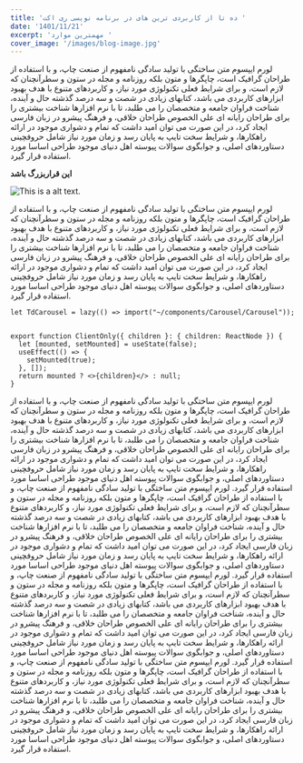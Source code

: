 ```yaml
---
title: 'ده تا از کاربردی ترین های در برنامه نویسی ری اکت '
date: '1401/11/21'
excerpt: 'مهمترین موارد '
cover_image: '/images/blog-image.jpg'
---
```


لورم ایپسوم متن ساختگی با تولید سادگی نامفهوم از صنعت چاپ، و با استفاده از
طراحان گرافیک است، چاپگرها و متون بلکه روزنامه و مجله در ستون و سطرآنچنان که
لازم است، و برای شرایط فعلی تکنولوژی مورد نیاز، و کاربردهای متنوع با هدف بهبود
ابزارهای کاربردی می باشد، کتابهای زیادی در شصت و سه درصد گذشته حال و آینده،
شناخت فراوان جامعه و متخصصان را می طلبد، تا با نرم افزارها شناخت بیشتری را برای
طراحان رایانه ای علی الخصوص طراحان خلاقی، و فرهنگ پیشرو در زبان فارسی ایجاد کرد،
در این صورت می توان امید داشت که تمام و دشواری موجود در ارائه راهکارها، و شرایط
سخت تایپ به پایان رسد و زمان مورد نیاز شامل حروفچینی دستاوردهای اصلی، و جوابگوی
سوالات پیوسته اهل دنیای موجود طراحی اساسا مورد استفاده قرار گیرد.

**این قراربزرگ باشد**

![This is a alt text.](/images/blog-image1.jpg 'This is a sample image.')

لورم ایپسوم متن ساختگی با تولید سادگی نامفهوم از صنعت چاپ، و با استفاده از
طراحان گرافیک است، چاپگرها و متون بلکه روزنامه و مجله در ستون و سطرآنچنان که
لازم است، و برای شرایط فعلی تکنولوژی مورد نیاز، و کاربردهای متنوع با هدف بهبود
ابزارهای کاربردی می باشد، کتابهای زیادی در شصت و سه درصد گذشته حال و آینده،
شناخت فراوان جامعه و متخصصان را می طلبد، تا با نرم افزارها شناخت بیشتری را برای
طراحان رایانه ای علی الخصوص طراحان خلاقی، و فرهنگ پیشرو در زبان فارسی ایجاد کرد،
در این صورت می توان امید داشت که تمام و دشواری موجود در ارائه راهکارها، و شرایط
سخت تایپ به پایان رسد و زمان مورد نیاز شامل حروفچینی دستاوردهای اصلی، و جوابگوی
سوالات پیوسته اهل دنیای موجود طراحی اساسا مورد استفاده قرار گیرد.

```
let TdCarousel = lazy(() => import("~/components/Carousel/Carousel"));


export function ClientOnly({ children }: { children: ReactNode }) {
  let [mounted, setMounted] = useState(false);
  useEffect(() => {
    setMounted(true);
  }, []);
  return mounted ? <>{children}</> : null;
}

```

لورم ایپسوم متن ساختگی با تولید سادگی نامفهوم از صنعت چاپ، و با استفاده از
طراحان گرافیک است، چاپگرها و متون بلکه روزنامه و مجله در ستون و سطرآنچنان که
لازم است، و برای شرایط فعلی تکنولوژی مورد نیاز، و کاربردهای متنوع با هدف بهبود
ابزارهای کاربردی می باشد، کتابهای زیادی در شصت و سه درصد گذشته حال و آینده،
شناخت فراوان جامعه و متخصصان را می طلبد، تا با نرم افزارها شناخت بیشتری را برای
طراحان رایانه ای علی الخصوص طراحان خلاقی، و فرهنگ پیشرو در زبان فارسی ایجاد کرد،
در این صورت می توان امید داشت که تمام و دشواری موجود در ارائه راهکارها، و شرایط
سخت تایپ به پایان رسد و زمان مورد نیاز شامل حروفچینی دستاوردهای اصلی، و جوابگوی
سوالات پیوسته اهل دنیای موجود طراحی اساسا مورد استفاده قرار گیرد. لورم ایپسوم
متن ساختگی با تولید سادگی نامفهوم از صنعت چاپ، و با استفاده از طراحان گرافیک
است، چاپگرها و متون بلکه روزنامه و مجله در ستون و سطرآنچنان که لازم است، و برای
شرایط فعلی تکنولوژی مورد نیاز، و کاربردهای متنوع با هدف بهبود ابزارهای کاربردی
می باشد، کتابهای زیادی در شصت و سه درصد گذشته حال و آینده، شناخت فراوان جامعه و
متخصصان را می طلبد، تا با نرم افزارها شناخت بیشتری را برای طراحان رایانه ای علی
الخصوص طراحان خلاقی، و فرهنگ پیشرو در زبان فارسی ایجاد کرد، در این صورت می توان
امید داشت که تمام و دشواری موجود در ارائه راهکارها، و شرایط سخت تایپ به پایان
رسد و زمان مورد نیاز شامل حروفچینی دستاوردهای اصلی، و جوابگوی سوالات پیوسته اهل
دنیای موجود طراحی اساسا مورد استفاده قرار گیرد. لورم ایپسوم متن ساختگی با تولید
سادگی نامفهوم از صنعت چاپ، و با استفاده از طراحان گرافیک است، چاپگرها و متون
بلکه روزنامه و مجله در ستون و سطرآنچنان که لازم است، و برای شرایط فعلی تکنولوژی
مورد نیاز، و کاربردهای متنوع با هدف بهبود ابزارهای کاربردی می باشد، کتابهای
زیادی در شصت و سه درصد گذشته حال و آینده، شناخت فراوان جامعه و متخصصان را می
طلبد، تا با نرم افزارها شناخت بیشتری را برای طراحان رایانه ای علی الخصوص طراحان
خلاقی، و فرهنگ پیشرو در زبان فارسی ایجاد کرد، در این صورت می توان امید داشت که
تمام و دشواری موجود در ارائه راهکارها، و شرایط سخت تایپ به پایان رسد و زمان مورد
نیاز شامل حروفچینی دستاوردهای اصلی، و جوابگوی سوالات پیوسته اهل دنیای موجود
طراحی اساسا مورد استفاده قرار گیرد. لورم ایپسوم متن ساختگی با تولید سادگی
نامفهوم از صنعت چاپ، و با استفاده از طراحان گرافیک است، چاپگرها و متون بلکه
روزنامه و مجله در ستون و سطرآنچنان که لازم است، و برای شرایط فعلی تکنولوژی مورد
نیاز، و کاربردهای متنوع با هدف بهبود ابزارهای کاربردی می باشد، کتابهای زیادی در
شصت و سه درصد گذشته حال و آینده، شناخت فراوان جامعه و متخصصان را می طلبد، تا با
نرم افزارها شناخت بیشتری را برای طراحان رایانه ای علی الخصوص طراحان خلاقی، و
فرهنگ پیشرو در زبان فارسی ایجاد کرد، در این صورت می توان امید داشت که تمام و
دشواری موجود در ارائه راهکارها، و شرایط سخت تایپ به پایان رسد و زمان مورد نیاز
شامل حروفچینی دستاوردهای اصلی، و جوابگوی سوالات پیوسته اهل دنیای موجود طراحی
اساسا مورد استفاده قرار گیرد.
